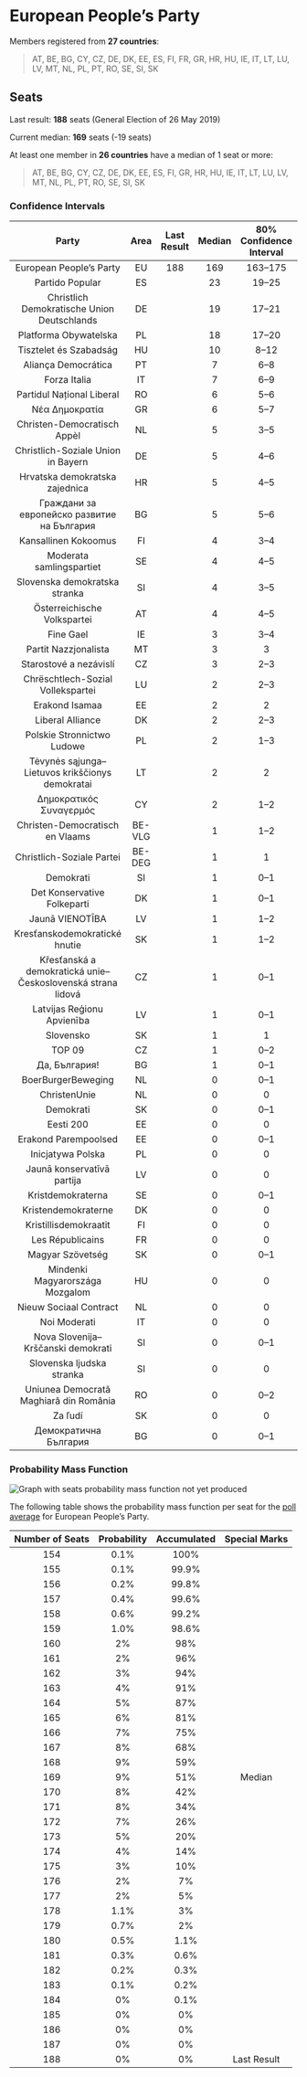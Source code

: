 # European People’s Party

Members registered from **27 countries**:

> AT, BE, BG, CY, CZ, DE, DK, EE, ES, FI, FR, GR, HR, HU, IE, IT, LT, LU, LV, MT, NL, PL, PT, RO, SE, SI, SK

## Seats

Last result: **188** seats (General Election of 26 May 2019)

Current median: **169** seats (-19 seats)

At least one member in **26 countries** have a median of 1 seat or more:

> AT, BE, BG, CY, CZ, DE, DK, EE, ES, FI, GR, HR, HU, IE, IT, LT, LU, LV, MT, NL, PL, PT, RO, SE, SI, SK

### Confidence Intervals

| Party | Area | Last Result | Median | 80% Confidence Interval | 90% Confidence Interval | 95% Confidence Interval | 99% Confidence Interval |
|:-----:|:----:|:-----------:|:------:|:-----------------------:|:-----------------------:|:-----------------------:|:-----------------------:|
| European People’s Party | EU | 188 | 169 | 163–175 | 161–176 | 160–178 | 157–181 |
| Partido Popular | ES | | 23 | 19–25 | 19–26 | 19–27 | 18–27 |
| Christlich Demokratische Union Deutschlands | DE | | 19 | 17–21 | 17–22 | 17–22 | 16–23 |
| Platforma Obywatelska | PL | | 18 | 17–20 | 15–20 | 15–20 | 15–21 |
| Tisztelet és Szabadság | HU | | 10 | 8–12 | 8–12 | 8–13 | 8–13 |
| Aliança Democrática | PT | | 7 | 6–8 | 6–9 | 6–9 | 5–9 |
| Forza Italia | IT | | 7 | 6–9 | 6–9 | 5–10 | 5–11 |
| Partidul Național Liberal | RO | | 6 | 5–6 | 5–6 | 5–6 | 4–7 |
| Νέα Δημοκρατία | GR | | 6 | 5–7 | 5–7 | 5–7 | 5–7 |
| Christen-Democratisch Appèl | NL | | 5 | 3–5 | 3–6 | 3–6 | 3–6 |
| Christlich-Soziale Union in Bayern | DE | | 5 | 4–6 | 4–6 | 4–7 | 4–7 |
| Hrvatska demokratska zajednica | HR | | 5 | 4–5 | 4–5 | 4–6 | 4–6 |
| Граждани за европейско развитие на България | BG | | 5 | 5–6 | 5–6 | 4–6 | 4–7 |
| Kansallinen Kokoomus | FI | | 4 | 3–4 | 3–4 | 3–4 | 3–4 |
| Moderata samlingspartiet | SE | | 4 | 4–5 | 4–5 | 4–5 | 4–5 |
| Slovenska demokratska stranka | SI | | 4 | 3–5 | 3–5 | 3–5 | 3–5 |
| Österreichische Volkspartei | AT | | 4 | 4–5 | 4–5 | 4–5 | 3–6 |
| Fine Gael | IE | | 3 | 3–4 | 3–4 | 3–5 | 2–5 |
| Partit Nazzjonalista | MT | | 3 | 3 | 3 | 3 | 2–3 |
| Starostové a nezávislí | CZ | | 3 | 2–3 | 2–3 | 2–4 | 2–4 |
| Chrëschtlech-Sozial Vollekspartei | LU | | 2 | 2–3 | 2–3 | 2–3 | 2–3 |
| Erakond Isamaa | EE | | 2 | 2 | 2 | 1–2 | 1–3 |
| Liberal Alliance | DK | | 2 | 2–3 | 2–3 | 2–3 | 2–3 |
| Polskie Stronnictwo Ludowe | PL | | 2 | 1–3 | 1–3 | 1–3 | 1–3 |
| Tėvynės sąjunga–Lietuvos krikščionys demokratai | LT | | 2 | 2 | 1–2 | 1–3 | 1–3 |
| Δημοκρατικός Συναγερμός | CY | | 2 | 1–2 | 1–2 | 1–2 | 1–2 |
| Christen-Democratisch en Vlaams | BE-VLG | | 1 | 1–2 | 1–2 | 1–2 | 1–2 |
| Christlich-Soziale Partei | BE-DEG | | 1 | 1 | 1 | 1 | 1 |
| Demokrati | SI | | 1 | 0–1 | 0–1 | 0–1 | 0–1 |
| Det Konservative Folkeparti | DK | | 1 | 0–1 | 0–1 | 0–1 | 0–1 |
| Jaunā VIENOTĪBA | LV | | 1 | 1–2 | 1–2 | 1–2 | 1–2 |
| Kresťanskodemokratické hnutie | SK | | 1 | 1–2 | 1–2 | 1–2 | 1–2 |
| Křesťanská a demokratická unie–Československá strana lidová | CZ | | 1 | 0–1 | 0–1 | 0–2 | 0–2 |
| Latvijas Reģionu Apvienība | LV | | 1 | 0–1 | 0–1 | 0–1 | 0–1 |
| Slovensko | SK | | 1 | 1 | 0–1 | 0–2 | 0–2 |
| TOP 09 | CZ | | 1 | 0–2 | 0–2 | 0–2 | 0–2 |
| Да, България! | BG | | 1 | 0–1 | 0–1 | 0–1 | 0–1 |
| BoerBurgerBeweging | NL | | 0 | 0–1 | 0–1 | 0–1 | 0–1 |
| ChristenUnie | NL | | 0 | 0 | 0 | 0 | 0–1 |
| Demokrati | SK | | 0 | 0–1 | 0–1 | 0–1 | 0–1 |
| Eesti 200 | EE | | 0 | 0 | 0 | 0 | 0 |
| Erakond Parempoolsed | EE | | 0 | 0–1 | 0–1 | 0–1 | 0–1 |
| Inicjatywa Polska | PL | | 0 | 0 | 0 | 0 | 0–1 |
| Jaunā konservatīvā partija | LV | | 0 | 0 | 0 | 0 | 0 |
| Kristdemokraterna | SE | | 0 | 0–1 | 0–1 | 0–1 | 0–1 |
| Kristendemokraterne | DK | | 0 | 0 | 0 | 0 | 0 |
| Kristillisdemokraatit | FI | | 0 | 0 | 0 | 0 | 0–1 |
| Les Républicains | FR | | 0 | 0 | 0–5 | 0–5 | 0–6 |
| Magyar Szövetség | SK | | 0 | 0–1 | 0–1 | 0–1 | 0–1 |
| Mindenki Magyarországa Mozgalom | HU | | 0 | 0 | 0 | 0 | 0 |
| Nieuw Sociaal Contract | NL | | 0 | 0 | 0 | 0 | 0 |
| Noi Moderati | IT | | 0 | 0 | 0 | 0 | 0 |
| Nova Slovenija–Krščanski demokrati | SI | | 0 | 0–1 | 0–1 | 0–1 | 0–1 |
| Slovenska ljudska stranka | SI | | 0 | 0 | 0 | 0 | 0 |
| Uniunea Democrată Maghiară din România | RO | | 0 | 0–2 | 0–2 | 0–2 | 0–2 |
| Za ľudí | SK | | 0 | 0 | 0 | 0 | 0 |
| Демократична България | BG | | 0 | 0–1 | 0–1 | 0–1 | 0–1 |

### Probability Mass Function

![Graph with seats probability mass function not yet produced](average-2025-04-30-seats-pmf-europeanpeople’sparty.png "Seats Probability Mass Function")

The following table shows the probability mass function per seat for the [poll average](average-2025-04-30.html) for European People’s Party.

| Number of Seats | Probability | Accumulated | Special Marks |
|:---------------:|:-----------:|:-----------:|:-------------:|
| 154 | 0.1% | 100% |  |
| 155 | 0.1% | 99.9% |  |
| 156 | 0.2% | 99.8% |  |
| 157 | 0.4% | 99.6% |  |
| 158 | 0.6% | 99.2% |  |
| 159 | 1.0% | 98.6% |  |
| 160 | 2% | 98% |  |
| 161 | 2% | 96% |  |
| 162 | 3% | 94% |  |
| 163 | 4% | 91% |  |
| 164 | 5% | 87% |  |
| 165 | 6% | 81% |  |
| 166 | 7% | 75% |  |
| 167 | 8% | 68% |  |
| 168 | 9% | 59% |  |
| 169 | 9% | 51% | Median |
| 170 | 8% | 42% |  |
| 171 | 8% | 34% |  |
| 172 | 7% | 26% |  |
| 173 | 5% | 20% |  |
| 174 | 4% | 14% |  |
| 175 | 3% | 10% |  |
| 176 | 2% | 7% |  |
| 177 | 2% | 5% |  |
| 178 | 1.1% | 3% |  |
| 179 | 0.7% | 2% |  |
| 180 | 0.5% | 1.1% |  |
| 181 | 0.3% | 0.6% |  |
| 182 | 0.2% | 0.3% |  |
| 183 | 0.1% | 0.2% |  |
| 184 | 0% | 0.1% |  |
| 185 | 0% | 0% |  |
| 186 | 0% | 0% |  |
| 187 | 0% | 0% |  |
| 188 | 0% | 0% | Last Result |


